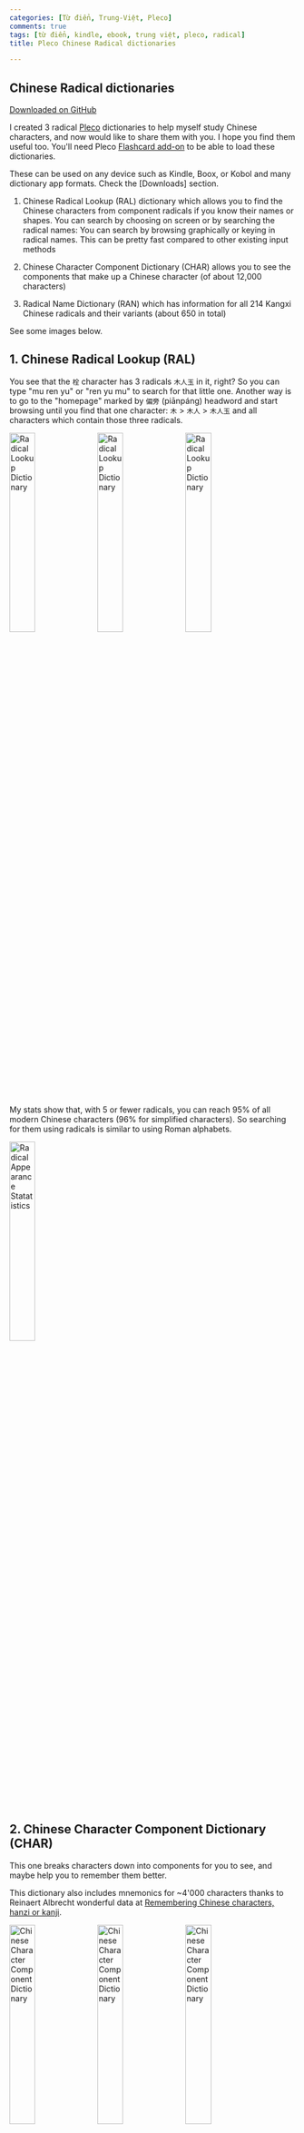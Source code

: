 ```yaml
---
categories: [Từ điển, Trung-Việt, Pleco]
comments: true
tags: [từ điển, kindle, ebook, trung việt, pleco, radical]
title: Pleco Chinese Radical dictionaries

---
```


## Chinese Radical dictionaries

[Downloaded on GitHub](https://github.com/catusf/tudien/releases/tag/V2.6)

I created 3 radical [Pleco](https://www.pleco.com/) dictionaries to help myself study Chinese characters, and now would like to share them with you. I hope you find them useful too. You'll need Pleco [Flashcard add-on](https://iphone.pleco.com/manual/30200/flash.html) to be able to load these dictionaries.

These can be used on any device such as Kindle, Boox, or Kobol and many dictionary app formats. Check the [Downloads] section.

1. Chinese Radical Lookup (RAL) dictionary which allows you to find the Chinese characters from component radicals if you know their names or shapes. You can search by choosing on screen or by searching the radical names: You can search by browsing graphically or keying in radical names. This can be pretty fast compared to other existing input methods

2. Chinese Character Component Dictionary (CHAR) allows you to see the components that make up a Chinese character (of about 12,000 characters)

3. Radical Name Dictionary (RAN) which has information for all 214 Kangxi Chinese radicals and their variants (about 650 in total)

See some images below.

## 1. Chinese Radical Lookup (RAL)
You see that the `栓` character has 3 radicals `⽊⼈⽟` in it, right? So you can type "mu ren yu" or "ren yu mu" to search for that little one.
Another way is to go to the "homepage" marked by `偏旁` (piānpáng) headword and start browsing until you find that one character: `⽊` > `⽊⼈` > `⽊⼈⽟` and all characters which contain those three radicals.

<p float="left">
    <img src="https://catusf.github.io/img/RAL-1.jpg" alt="Radical Lookup Dictionary" style="width: 30%;"/>
    <img src="https://catusf.github.io/img/RAL-2.jpg" alt="Radical Lookup Dictionary" style="width: 30%;"/>
    <img src="https://catusf.github.io/img/RAL-3.jpg" alt="Radical Lookup Dictionary" style="width: 30%;"/>
</p>

My stats show that, with 5 or fewer radicals, you can reach 95% of all modern Chinese characters (96% for simplified characters). So searching for them using radicals is similar to using Roman alphabets.

<img src="https://catusf.github.io/img/RAL-Stats.png" alt="Radical Appearance Statatistics" style="width: 30%;"/>

## 2. Chinese Character Component Dictionary (CHAR)

This one breaks characters down into components for you to see, and maybe help you to remember them better.

This dictionary also includes mnemonics for ~4'000 characters thanks to Reinaert Albrecht wonderful data at [Remembering Chinese characters, hanzi or kanji](https://rtega.be/chmn/).

<p float="left">
    <img src="https://catusf.github.io/img/CHAR-1.jpg" alt="Chinese Character Component Dictionary" style="width: 30%;"/>
    <img src="https://catusf.github.io/img/CHAR-2.jpg" alt="Chinese Character Component Dictionary" style="width: 30%;"/>
    <img src="https://catusf.github.io/img/CHAR-3.jpg" alt="Chinese Character Component Dictionary" style="width: 30%;"/>
</p>

## 3. Radical Name Dictionary (RAN)

This one lists all the common radicals you can find and lists useful information for you.

<p float="left">
    <img src="https://catusf.github.io/img/RAN-1.jpg" alt="Radical Name Dictionary" style="width: 30%;"/>
    <img src="https://catusf.github.io/img/RAN-2.jpg" alt="Radical Name Dictionary" style="width: 30%;"/>
</p>


I look forward to your feedback and suggestions for improvements. Thanks
